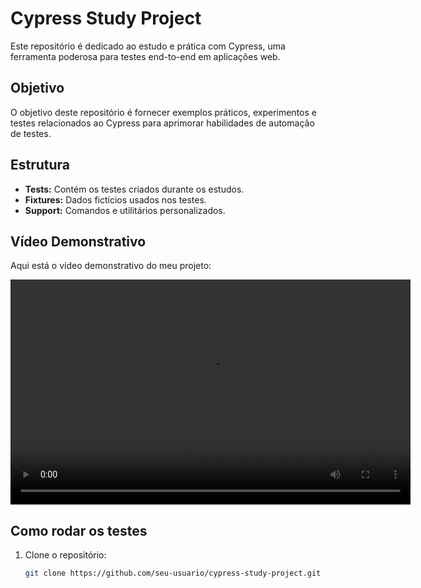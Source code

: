# Cypress Study Project

Este repositório é dedicado ao estudo e prática com Cypress, uma ferramenta poderosa para testes end-to-end em aplicações web.

## Objetivo

O objetivo deste repositório é fornecer exemplos práticos, experimentos e testes relacionados ao Cypress para aprimorar habilidades de automação de testes.

## Estrutura

- **Tests:** Contém os testes criados durante os estudos.
- **Fixtures:** Dados fictícios usados nos testes.
- **Support:** Comandos e utilitários personalizados.

## Vídeo Demonstrativo

Aqui está o vídeo demonstrativo do meu projeto:

<video width="640" height="360" controls>
  <source src="/video/Teste web ‐ Feito com o Clipchamp.mp4" type="video/mp4">
  Seu navegador não suporta a tag de vídeo.
</video>

## Como rodar os testes

1. Clone o repositório:
   ```bash
   git clone https://github.com/seu-usuario/cypress-study-project.git
   ```
